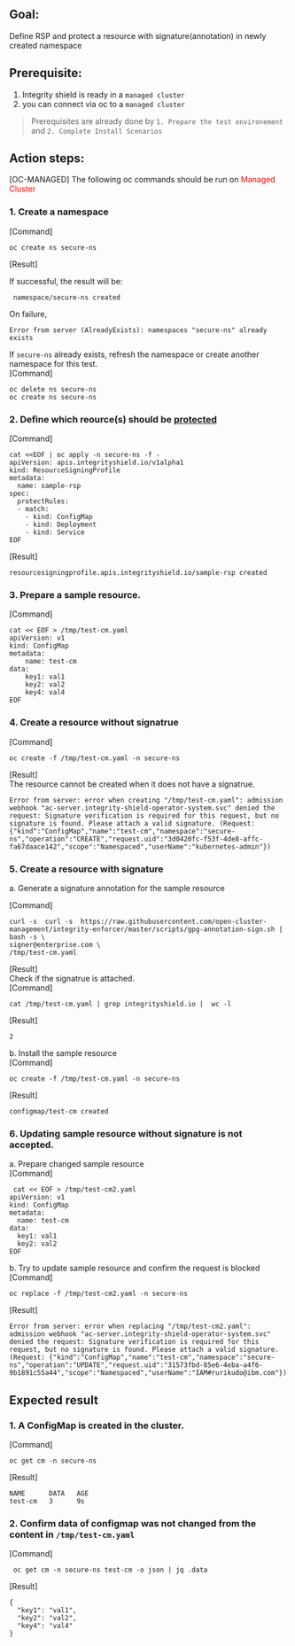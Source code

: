 ## Goal:

Define RSP and protect a resource with signature(annotation) in newly created namespace

## Prerequisite: 
1. Integrity shield is ready in a `managed cluster`
2. you can connect via oc to a `managed cluster`  
> Prerequisites are already done by `1. Prepare the test environement` and `2. Complete Install Scenarios`

## Action steps:
[OC-MANAGED] The following oc commands should be run on <font color="Red"> Managed Cluster</font>

### 1. Create a namespace  

 [Command]
  ```
  oc create ns secure-ns 
  ```
  [Result]  

If successful, the result will be:
```
 namespace/secure-ns created
```
On failure, 
```
Error from server (AlreadyExists): namespaces "secure-ns" already exists
```
If `secure-ns` already exists, refresh the namespace or create another namespace for this test.   
[Command]  
```
oc delete ns secure-ns
oc create ns secure-ns
```

### 2. Define which reource(s) should be [protected](https://github.com/IBM/integrity-enforcer/blob/master/docs/README_QUICK.md#define-which-reources-should-be-protected)  
  
[Command] 

```
cat <<EOF | oc apply -n secure-ns -f -
apiVersion: apis.integrityshield.io/v1alpha1
kind: ResourceSigningProfile
metadata:
  name: sample-rsp
spec:
  protectRules:
  - match:
    - kind: ConfigMap
    - kind: Deployment
    - kind: Service
EOF
```

[Result]
```
resourcesigningprofile.apis.integrityshield.io/sample-rsp created
```

### 3. Prepare a sample resource. 

  [Command]
  ```
  cat << EOF > /tmp/test-cm.yaml
  apiVersion: v1
  kind: ConfigMap
  metadata:
    name: test-cm
  data:
    key1: val1
    key2: val2
    key4: val4
  EOF
  ```

### 4. Create a resource without signatrue  
[Command]
  ```
  oc create -f /tmp/test-cm.yaml -n secure-ns
  ```
[Result]  
The resource cannot be created when it does not have a signatrue.
```
Error from server: error when creating "/tmp/test-cm.yaml": admission webhook "ac-server.integrity-shield-operator-system.svc" denied the request: Signature verification is required for this request, but no signature is found. Please attach a valid signature. (Request: {"kind":"ConfigMap","name":"test-cm","namespace":"secure-ns","operation":"CREATE","request.uid":"3d0420fc-f53f-4de8-affc-fa67daace142","scope":"Namespaced","userName":"kubernetes-admin"})
```

### 5. Create a resource with signature   
a. Generate a signature annotation for the sample resource  

[Command]
```
curl -s  curl -s  https://raw.githubusercontent.com/open-cluster-management/integrity-enforcer/master/scripts/gpg-annotation-sign.sh | bash -s \
signer@enterprise.com \
/tmp/test-cm.yaml

```
[Result]  
Check if the signatrue is attached.  
[Command]
```
cat /tmp/test-cm.yaml | grep integrityshield.io |  wc -l
```
[Result]
```
2
```

b. Install the sample resource  
[Command]
```
oc create -f /tmp/test-cm.yaml -n secure-ns
```
[Result]
```
configmap/test-cm created
```


### 6. Updating sample resource without signature is not accepted.
a. Prepare changed sample resource  
[Command]
```
 cat << EOF > /tmp/test-cm2.yaml
apiVersion: v1
kind: ConfigMap
metadata:
  name: test-cm
data:
  key1: val1
  key2: val2
EOF
```

b. Try to update sample resource and confirm the request is blocked  
[Command]
```
oc replace -f /tmp/test-cm2.yaml -n secure-ns
```
[Result]
```
Error from server: error when replacing "/tmp/test-cm2.yaml": admission webhook "ac-server.integrity-shield-operator-system.svc" denied the request: Signature verification is required for this request, but no signature is found. Please attach a valid signature. (Request: {"kind":"ConfigMap","name":"test-cm","namespace":"secure-ns","operation":"UPDATE","request.uid":"31573fbd-85e6-4eba-a4f6-9b1891c55a44","scope":"Namespaced","userName":"IAM#rurikudo@ibm.com"})
```

## Expected result

### 1. A ConfigMap is created in the cluster.

[Command]
```
oc get cm -n secure-ns
```
[Result]
```
NAME      DATA   AGE
test-cm   3      9s
```

### 2. Confirm data of configmap was not changed from the content in `/tmp/test-cm.yaml`

[Command]
```
 oc get cm -n secure-ns test-cm -o json | jq .data
```

[Result] 
```
{
  "key1": "val1",
  "key2": "val2",
  "key4": "val4"
}
```

